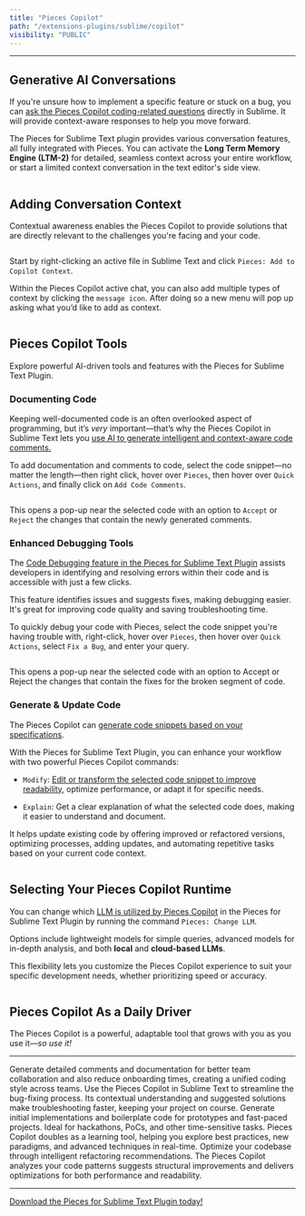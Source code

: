 ```yaml
---
title: "Pieces Copilot"
path: "/extensions-plugins/sublime/copilot"
visibility: "PUBLIC"
---
```

***

## Generative AI Conversations

If you're unsure how to implement a specific feature or stuck on a bug, you can [ask the Pieces Copilot coding-related questions](https://docs.pieces.app/products/extensions-plugins/sublime/copilot/chat) directly in Sublime. It will provide context-aware responses to help you move forward.

The Pieces for Sublime Text plugin provides various conversation features, all fully integrated with Pieces. You can activate the **Long Term Memory Engine (LTM-2)** for detailed, seamless context across your entire workflow, or start a limited context conversation in the text editor's side view.

<Image src="https://cdn.hashnode.com/res/hashnode/image/upload/v1733963468023/508efe59-fa48-4b81-b2e5-b252ae9f0703.png" alt="" align="center" fullwidth="true" />

## Adding Conversation Context

Contextual awareness enables the Pieces Copilot to provide solutions that are directly relevant to the challenges you're facing and your code.

<Image src="https://storage.googleapis.com/hashnode_product_documentation_assets/sublime_text_plugin_assets/pieces_ai_copilot/pieces_ai_copilot_PARENT_PAGE/add_file_to_context.png" alt="" align="center" fullwidth="true" />

Start by right-clicking an active file in Sublime Text and click `Pieces: Add to Copilot Context`.

Within the Pieces Copilot active chat, you can also add multiple types of context by clicking the `message icon`. After doing so a new menu will pop up asking what you’d like to add as context.

<Image src="https://storage.googleapis.com/hashnode_product_documentation_assets/sublime_text_plugin_assets/pieces_ai_copilot/pieces_ai_copilot_PARENT_PAGE/adding_context_active_chat.png" alt="" align="center" fullwidth="true" />

## Pieces Copilot Tools

Explore powerful AI-driven tools and features with the Pieces for Sublime Text Plugin.

### Documenting Code

Keeping well-documented code is an often overlooked aspect of programming, but it’s *very* important—that’s why the Pieces Copilot in Sublime Text lets you [use AI to generate intelligent and context-aware code comments.](https://docs.pieces.app/products/extensions-plugins/sublime/copilot/documenting-code)

To add documentation and comments to code, select the code snippet—no matter the length—then right click, hover over `Pieces`, then hover over `Quick Actions`, and finally click on `Add Code Comments`.

<Image src="https://storage.googleapis.com/hashnode_product_documentation_assets/sublime_text_plugin_assets/pieces_ai_copilot/documenting_code/documenting_code.gif" alt="" align="center" fullwidth="true" />

This opens a pop-up near the selected code with an option to `Accept` or `Reject` the changes that contain the newly generated comments.

### Enhanced Debugging Tools

The [Code Debugging feature in the Pieces for Sublime Text Plugin](https://docs.pieces.app/products/extensions-plugins/sublime/copilot/debugging-errors) assists developers in identifying and resolving errors within their code and is accessible with just a few clicks.

This feature identifies issues and suggests fixes, making debugging easier. It's great for improving code quality and saving troubleshooting time.

To quickly debug your code with Pieces, select the code snippet you're having trouble with, right-click, hover over `Pieces`, then hover over `Quick Actions`, select `Fix a Bug`, and enter your query.

<Image src="https://storage.googleapis.com/hashnode_product_documentation_assets/sublime_text_plugin_assets/pieces_ai_copilot/documenting_code/fixing_a_bug.gif" alt="" align="center" fullwidth="true" />

This opens a pop-up near the selected code with an option to Accept or Reject the changes that contain the fixes for the broken segment of code.

### Generate & Update Code

The Pieces Copilot can [generate code snippets based on your specifications](https://docs.pieces.app/products/extensions-plugins/sublime/copilot/refactoring).

With the Pieces for Sublime Text Plugin, you can enhance your workflow with two powerful Pieces Copilot commands:

* `Modify`: [Edit or transform the selected code snippet to improve readability](https://docs.pieces.app/products/extensions-plugins/sublime/copilot/refactoring), optimize performance, or adapt it for specific needs.

* `Explain`: Get a clear explanation of what the selected code does, making it easier to understand and document.

It helps update existing code by offering improved or refactored versions, optimizing processes, adding updates, and automating repetitive tasks based on your current code context.

<Image src="https://storage.googleapis.com/hashnode_product_documentation_assets/sublime_text_plugin_assets/pieces_ai_copilot/documenting_code/modify_code.gif" alt="" align="center" fullwidth="true" />

## Selecting Your Pieces Copilot Runtime

You can change which [LLM is utilized by Pieces Copilot](https://docs.pieces.app/products/extensions-plugins/sublime/copilot/llm-settings) in the Pieces for Sublime Text Plugin by running the command `Pieces: Change LLM`.

Options include lightweight models for simple queries, advanced models for in-depth analysis, and both **local** and **cloud-based LLMs**.

This flexibility lets you customize the Pieces Copilot experience to suit your specific development needs, whether prioritizing speed or accuracy.

<Image src="https://cdn.hashnode.com/res/hashnode/image/upload/v1733964812742/8adf13f1-2f19-4399-9999-864ae36d5d99.png" alt="" align="center" fullwidth="true" />

## Pieces Copilot As a Daily Driver

The Pieces Copilot is a powerful, adaptable tool that grows with you as you use it—*so use it!*

***

<AccordionGroup>
  <Accordion title="Collaborative Coding Made Easy">
    Generate detailed comments and documentation for better team collaboration and also reduce onboarding times, creating a unified coding style across teams.
  </Accordion>

  <Accordion title="Troubleshoot and Resolve Bugs Swiftly">
    Use the Pieces Copilot in Sublime Text to streamline the bug-fixing process. Its contextual understanding and suggested solutions make troubleshooting faster, keeping your project on course.
  </Accordion>

  <Accordion title="Quick Prototyping">
    Generate initial implementations and boilerplate code for prototypes and fast-paced projects. Ideal for hackathons, PoCs, and other time-sensitive tasks.
  </Accordion>

  <Accordion title="Skill Enhancement">
    Pieces Copilot doubles as a learning tool, helping you explore best practices, new paradigms, and advanced techniques in real-time.
  </Accordion>

  <Accordion title="Efficient Code Refactoring">
    Optimize your codebase through intelligent refactoring recommendations. The Pieces Copilot analyzes your code patterns suggests structural improvements and delivers optimizations for both performance and readability.
  </Accordion>
</AccordionGroup>

***

<a target="_blank" href="https://pieces.app/plugins/sublime">Download the Pieces for Sublime Text Plugin today!</a>
